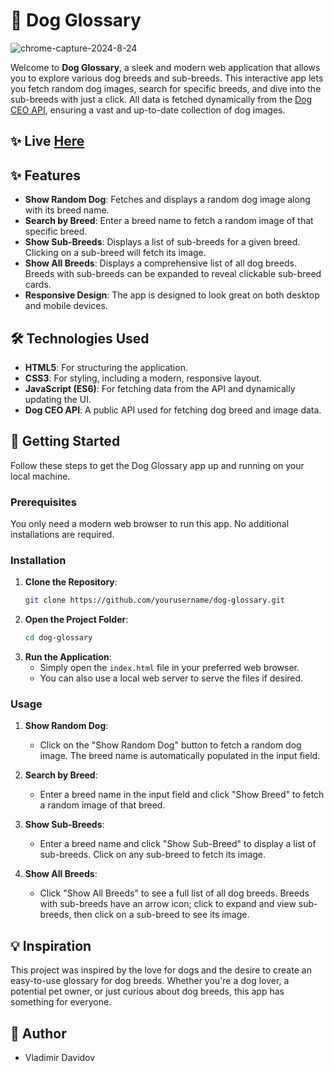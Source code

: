 # 🐾 Dog Glossary
![chrome-capture-2024-8-24](https://github.com/user-attachments/assets/3d02bc51-88c4-421e-8064-d67582d4b2af)

Welcome to **Dog Glossary**, a sleek and modern web application that allows you to explore various dog breeds and sub-breeds. This interactive app lets you fetch random dog images, search for specific breeds, and dive into the sub-breeds with just a click. All data is fetched dynamically from the [Dog CEO API](https://dog.ceo/dog-api/), ensuring a vast and up-to-date collection of dog images.

## ✨ Live [Here](https://v-dav.github.io/dog-glossary/)

## ✨ Features

- **Show Random Dog**: Fetches and displays a random dog image along with its breed name.
- **Search by Breed**: Enter a breed name to fetch a random image of that specific breed.
- **Show Sub-Breeds**: Displays a list of sub-breeds for a given breed. Clicking on a sub-breed will fetch its image.
- **Show All Breeds**: Displays a comprehensive list of all dog breeds. Breeds with sub-breeds can be expanded to reveal clickable sub-breed cards.
- **Responsive Design**: The app is designed to look great on both desktop and mobile devices.

## 🛠️ Technologies Used

- **HTML5**: For structuring the application.
- **CSS3**: For styling, including a modern, responsive layout.
- **JavaScript (ES6)**: For fetching data from the API and dynamically updating the UI.
- **Dog CEO API**: A public API used for fetching dog breed and image data.

## 🚀 Getting Started

Follow these steps to get the Dog Glossary app up and running on your local machine.

### Prerequisites

You only need a modern web browser to run this app. No additional installations are required.

### Installation

1. **Clone the Repository**:
   ```bash
   git clone https://github.com/yourusername/dog-glossary.git
   ```
2. **Open the Project Folder**:
   ```bash
   cd dog-glossary
   ```
3. **Run the Application**:
   - Simply open the `index.html` file in your preferred web browser.
   - You can also use a local web server to serve the files if desired.

### Usage

1. **Show Random Dog**:
   - Click on the "Show Random Dog" button to fetch a random dog image. The breed name is automatically populated in the input field.

2. **Search by Breed**:
   - Enter a breed name in the input field and click "Show Breed" to fetch a random image of that breed.

3. **Show Sub-Breeds**:
   - Enter a breed name and click "Show Sub-Breed" to display a list of sub-breeds. Click on any sub-breed to fetch its image.

4. **Show All Breeds**:
   - Click "Show All Breeds" to see a full list of all dog breeds. Breeds with sub-breeds have an arrow icon; click to expand and view sub-breeds, then click on a sub-breed to see its image.

## 💡 Inspiration

This project was inspired by the love for dogs and the desire to create an easy-to-use glossary for dog breeds. Whether you're a dog lover, a potential pet owner, or just curious about dog breeds, this app has something for everyone.

## 📝 Author
- Vladimir Davidov


